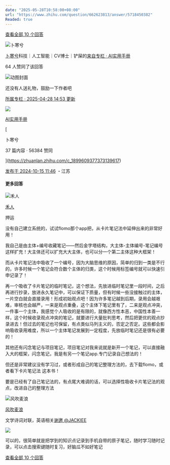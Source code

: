 ```yaml
---
date: "2025-05-28T10:58:00+08:00"
url: "https://www.zhihu.com/question/662623813/answer/5718450382"
Readed: true
---
```

[查看全部 10 个回答](https://www.zhihu.com/question/662623813)

![卜寒兮](https://pic1.zhimg.com/v2-543f24af1ee9b9046d526abe337d1d4b_l.jpg?source=2c26e567)

[卜寒兮](https://www.zhihu.com/people/spark-20-22)科技｜人工智能｜CV博士｜铲屎的[来自专栏 · AI实用手册](https://www.zhihu.com/column/c_1899609377373139617)

64 人赞同了该回答

![动图封面](https://picx.zhimg.com/50/v2-21d661dcd77af62c99d0a30ba209d81f_720w.jpg?source=2c26e567)

还没有人送礼物，鼓励一下作者吧

[所属专栏 · 2025-04-28 14:53 更新](https://zhuanlan.zhihu.com/c_1899609377373139617)

[![](https://picx.zhimg.com/v2-fadfe906265c2227b71b4c1247bdb545_720w.jpg?source=172ae18b)](https://zhuanlan.zhihu.com/c_1899609377373139617)

[AI实用手册](https://zhuanlan.zhihu.com/c_1899609377373139617)

[

卜寒兮

37 篇内容 · 56384 赞同

](https://zhuanlan.zhihu.com/c_1899609377373139617)

[发布于 2024-10-15 11:46](https://www.zhihu.com/question/662623813/answer/5718450382) ・江苏

#### 更多回答

![禾人](https://pic1.zhimg.com/cb3858c2fef54b639cd60198911d6ae3_l.jpg?source=1def8aca)

[禾人](https://www.zhihu.com/people/qing-chun-zhi-ge-88)

押运

没有自己建立系统的，试试flomo那个app把，从卡片笔记法中延伸出来的非常好用！

我自己是由主体+编号收藏笔记——然后金字塔结构，大主体-主体编号-笔记编号这样扩充！大主体还可以扩充大大主体，也可以分一个第二主体这种大框架！

而从卡片笔记法中吸收了一个编号，因为大脑思维的原因，简单的归到一类是不行的，许多时候一个笔记会符合数个主体的归类，这个时候用标签编号就可以快速引申记录了！

再一个吸收了卡片笔记的临时笔记，这个想法，先放进临时笔记里一段时间，之后再进行抄录，放进永久笔记中，可以保证下质量，但有时候一些没接触过的主体，一片空白就会直接录用！形成初始观点吧！因为许多笔记越到后期，录用会越艰难，审核也会越严，一来是观点重叠，这个主体下笔记里有了，二来是观点冲突，一件事一个主体，我感觉个人吸收的是有限的，就像西方性本恶，中国性本善一样，这个时候收录观点冲突的笔记，就要进行大量批判思考，然后把更优的观点抄录进去！但过去的笔记也可保留，有点类似马列主义的，否定之否定。这些都会影响吸收录用难度，所以一个主体笔记发展到一定程度，先放临时笔记还是很有必要的！

其他还有闪念笔记与项目笔记，项目笔记对我来说就是新开一个笔记，可以直接融入大的框架，闪念笔记，我是有另一个笔记app.专门记录自己想法的！

但还是非常建议没有学习过，或者形成自己的笔记整理方法的，去下载flomo，或者看下卡片笔记法 这本书！

要是已经有了自己笔记法的，有点尾大难调的话，可以选择性吸收卡片笔记法的观点，改进自己的整理方法

![风吹麦浪](https://pic1.zhimg.com/v2-abed1a8c04700ba7d72b45195223e0ff_l.jpg?source=1def8aca)

[风吹麦浪](https://www.zhihu.com/people/feng-chui-mai-lang-73-18)

文学诗词对联，英语相关[谢邀 @JACKIEE](https://www.zhihu.com/people/f54ac2e01a3de3f8afd976a4f6f8b5ad)

![](https://picx.zhimg.com/50/v2-c8b735d0a67f394489a0252e21e89217_720w.jpg?source=1def8aca)

可以的，很简单就是把学到的知识点记录到手机自带的原子笔记，随时学习随时记录，可以点击搜索键随时复习，好脑瓜不如好笔记

[查看全部 10 个回答](https://www.zhihu.com/question/662623813)